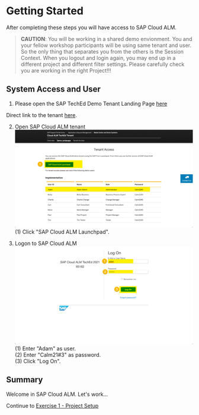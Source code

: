 # Getting Started

After completing these steps you will have access to SAP Cloud ALM.

> **CAUTION**: You will be working in a shared demo envionment. You and your fellow workshop participants will be using same tenant and user. So the only thing that separates you from the others is the Session Context. When you logout and login again, you may end up in a different project and different filter settings. Please carefully check you are working in the right Project!!!

## System Access and User

1. Please open the SAP TechEd Demo Tenant Landing Page [here](https://support.sap.com/en/alm/demo-systems/cloud-alm-teched-iis162.html) 

Direct link to the tenant [here](https://calm-teched-iis162.eu10.alm.cloud.sap/launchpad#Shell-home).

2. Open SAP Cloud ALM tenant
<br> ![](2021-11-12-14-40-27.png)
<br> (1) Click "SAP Cloud ALM Launchpad".

3. Logon to SAP Cloud ALM
<br> ![](2021-11-12-14-50-30.png)
<br> (1) Enter "Adam" as user.
<br> (2) Enter "Calm21#3" as password.
<br> (3) Click "Log On".

## Summary

Welcome in SAP Cloud ALM. Let's work...

Continue to [Exercise 1 - Project Setup](../ex1/)

